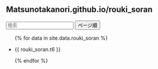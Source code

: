 <script src="https://cdn.jsdelivr.net/npm/tify@0.27.0/dist/tify.js"></script>
<script src="https://cdnjs.cloudflare.com/ajax/libs/list.js/2.3.1/list.min.js"></script>
<link rel="stylesheet" href="https://cdn.jsdelivr.net/npm/tify@0.27.0/dist/tify.css">

## Matsunotakanori.github.io/rouki_soran

<div id="rouki_soran">
  <input class="search" placeholder="検索" />
  <button class="sort" data-sort="t1">
    ページ順
  </button>
  <ul class="list">
    <!-- _data フォルダの rouki_soran.csv からデータを取り出す -->
    {% for data in site.data.rouki_soran %}
      <li>
        <!-- books.csv の title 列、 url 列をリンク先に設定 -->
        <p class="t6">{{ rouki_soran.t6 }}</p>
      </li>
    {% endfor %}
  </ul>
</div>

<script>
var options = {
    valueNames: [ 't1' ]
};

var userList = new List('rouki_soran', options);
</script>

